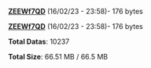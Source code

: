 [**ZEEWf7QD**](/data/ZEEWf7QD.txt) (16/02/23 - 23:58)- 176 bytes

[**ZEEWf7QD**](/data/ZEEWf7QD.txt) (16/02/23 - 23:58)- 176 bytes

**Total Datas**: 10237

**Total Size**: 66.51 MB / 66.5 MB